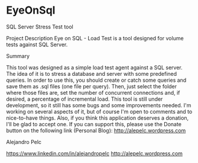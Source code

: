 # EyeOnSql
SQL Server Stress Test tool

Project Description
Eye on SQL - Load Test is a tool designed for volume tests against SQL Server.

Summary

This tool was designed as a simple load test agent against a SQL server. The idea of it is to stress a database and server with some predefined queries.
In order to use this, you should create or catch some queries and save them as .sql files (one file per query). Then, just select the folder where those files are, set the number of concurrent connections and, if desired, a percentage of incremental load.
This tool is still under development, so it still has some bugs and some improvements needed. I'm working on several aspects of it, but of course I'm open to comments and to nice-to-have things. Also, if you think this application deserves a donation, I'll be glad to accept one. If you can support this, please use the Donate button on the following link (Personal Blog): http://alepelc.wordpress.com

Alejandro Pelc

https://www.linkedin.com/in/alejandropelc
http://alepelc.wordpress.com
